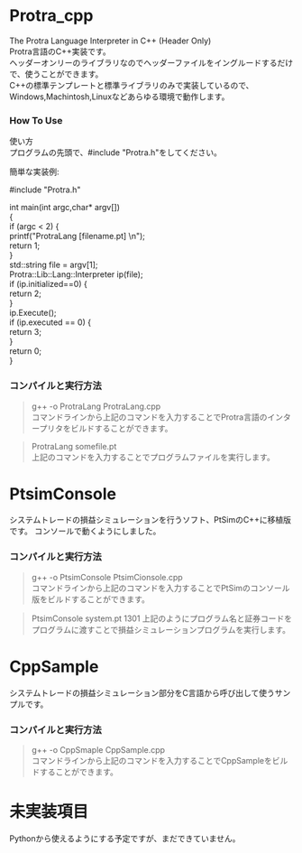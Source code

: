 # Protra_cpp
The Protra Language Interpreter in C++ (Header Only)   
Protra言語のC++実装です。  
ヘッダーオンリーのライブラリなのでヘッダーファイルをイングルードするだけで、使うことができます。  
C++の標準テンプレートと標準ライブラリのみで実装しているので、Windows,Machintosh,Linuxなどあらゆる環境で動作します。  
  
  
### How To Use
使い方  
プログラムの先頭で、#include "Protra.h"をしてください。  
  
簡単な実装例:  
 
#include "Protra.h"  
  
int main(int argc,char* argv[])  
{  
	if (argc < 2) {  
		printf("ProtraLang [filename.pt]  \n");  
		return 1;  
	}  
	std::string file = argv[1];  
	Protra::Lib::Lang::Interpreter ip(file);  
	if (ip.initialized==0) {  
		return 2;  
	}  
	ip.Execute();  
	if (ip.executed == 0) {  
		return 3;  
	}  
	return 0;  
}  
  
### コンパイルと実行方法
>g++ -o ProtraLang ProtraLang.cpp  
コマンドラインから上記のコマンドを入力することでProtra言語のインタープリタをビルドすることができます。  
  
>ProtraLang somefile.pt  
上記のコマンドを入力することでプログラムファイルを実行します。


# PtsimConsole
システムトレードの損益シミュレーションを行うソフト、PtSimのC++に移植版です。
コンソールで動くようにしました。


### コンパイルと実行方法
>g++ -o PtsimConsole PtsimCionsole.cpp  
コマンドラインから上記のコマンドを入力することでPtSimのコンソール版をビルドすることができます。  
  
>PtsimConsole system.pt 1301
上記のようにプログラム名と証券コードをプログラムに渡すことで損益シミュレーションプログラムを実行します。


# CppSample
システムトレードの損益シミュレーション部分をC言語から呼び出して使うサンプルです。


### コンパイルと実行方法
>g++ -o CppSmaple CppSample.cpp  
コマンドラインから上記のコマンドを入力することでCppSampleをビルドすることができます。  
  
# 未実装項目
Pythonから使えるようにする予定ですが、まだできていません。  


